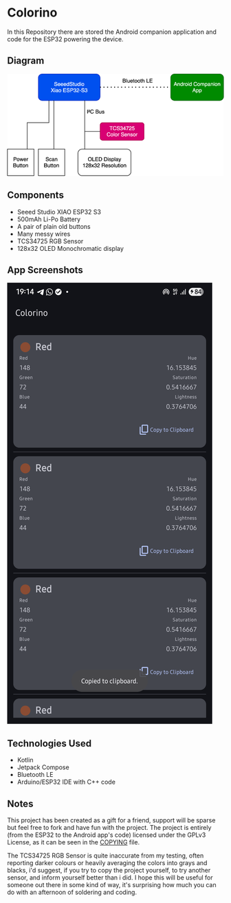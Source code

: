 # Colorino
In this Repository there are stored the Android companion application and code for the ESP32 powering 
the device.

## Diagram
![Colorino HW Diagram.svg](docs/Colorino%20HW%20Diagram.svg)

## Components
- Seeed Studio XIAO ESP32 S3
- 500mAh Li-Po Battery
- A pair of plain old buttons
- Many messy wires
- TCS34725 RGB Sensor
- 128x32 OLED Monochromatic display

## App Screenshots
![app.png](docs/app.png)

## Technologies Used
- Kotlin
- Jetpack Compose
- Bluetooth LE
- Arduino/ESP32 IDE with C++ code

## Notes
This project has been created as a gift for a friend, support will be sparse but feel free to fork 
and have fun with the project. The project is entirely (from the ESP32 to the Android app's code) 
licensed under the GPLv3 License, as it can be seen in the [COPYING](COPYING) file.<br>

The TCS34725 RGB Sensor is quite inaccurate from my testing, often reporting darker colours or heavily
averaging the colors into grays and blacks, i'd suggest, if you try to copy the project yourself, to 
try another sensor, and inform yourself better than i did. I hope this will be useful for someone out 
there in some kind of way, it's surprising how much you can do with an afternoon of soldering and coding. 
